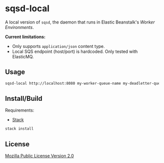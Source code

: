 # sqsd-local

A local version of `sqsd`, the daemon that runs in Elastic Beanstalk's _Worker
Environments_.

**Current limitations:**

* Only supports `application/json` content type.
* Local SQS endpoint (host/port) is hardcoded. Only tested with ElasticMQ.

## Usage

```bash
sqsd-local http://localhost:8080 my-worker-queue-name my-deadletter-queue-name
```

## Install/Build

Requirements:

* [Stack](https://docs.haskellstack.org/en/stable/README/)

```bash
stack install
```

## License

[Mozilla Public License Version 2.0](LICENSE)
